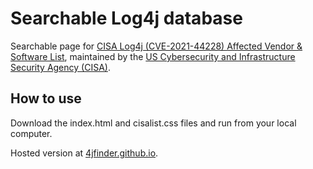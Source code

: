 # Searchable Log4j database
 Searchable page for [CISA Log4j (CVE-2021-44228) Affected Vendor & Software List](https://github.com/cisagov/log4j-affected-db), maintained by the [US Cybersecurity and Infrastructure Security Agency (CISA)](https://cisa.gov).

## How to use
 Download the index.html and cisalist.css files and run from your local computer.

 Hosted version at [4jfinder.github.io](https://4jfinder.github.io).
